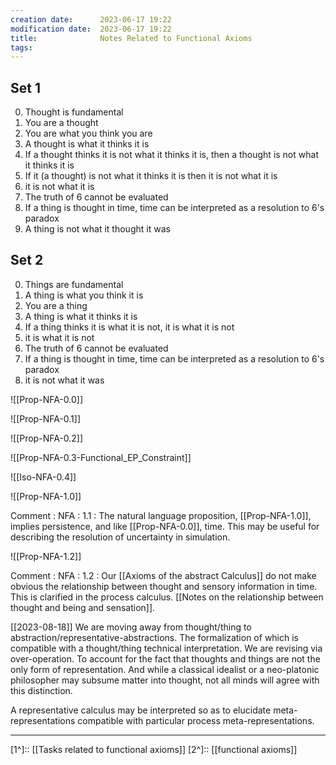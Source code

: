 ```yaml
---
creation date:		2023-06-17 19:22
modification date:	2023-06-17 19:22
title: 				Notes Related to Functional Axioms
tags:
---
```

## Set 1
0. Thought is fundamental
1. You are a thought
2. You are what you think you are
3. A thought is what it thinks it is 
4. If a thought thinks it is not what it thinks it is, then a thought is not what it thinks it is
5. If it (a thought) is not what it thinks it is then it is not what it is
6. it is not what it is
7. The truth of 6 cannot be evaluated
8. If a thing is thought in time, time can be interpreted as a resolution to 6's paradox
9. A thing is not what it thought it was

## Set 2
0. Things are fundamental
2. A thing is what you think it is
3. You are a thing
4. A thing is what it thinks it is
5. If a thing thinks it is what it is not, it is what it is not
6. it is what it is not
7. The truth of 6 cannot be evaluated
8. If a thing is thought in time, time can be interpreted as a resolution to 6's paradox
9. it is not what it was

![[Prop-NFA-0.0]]

![[Prop-NFA-0.1]]

![[Prop-NFA-0.2]]

![[Prop-NFA-0.3-Functional_EP_Constraint]]

![[Iso-NFA-0.4]]

![[Prop-NFA-1.0]]

Comment : NFA : 1.1 : The natural language proposition, [[Prop-NFA-1.0]], implies persistence, and like [[Prop-NFA-0.0]], time. This may be useful for describing the resolution of uncertainty in simulation.

![[Prop-NFA-1.2]]

Comment : NFA : 1.2 : Our [[Axioms of the abstract Calculus]] do not make obvious the relationship between thought and sensory information in time. This is clarified in the process calculus. [[Notes on the relationship between thought and being and sensation]].

[[2023-08-18]]
We are moving away from thought/thing to abstraction/representative-abstractions. The formalization of which is compatible with a thought/thing technical interpretation. We are revising via over-operation. To account for the fact that thoughts and things are not the only form of representation. And while a classical idealist or a neo-platonic philosopher may subsume matter into thought, not all minds will agree with this distinction. 

A representative calculus may be interpreted so as to elucidate  meta-representations compatible with particular process meta-representations. 

---
[1^]:: [[Tasks related to functional axioms]]
[2^]:: [[functional axioms]]